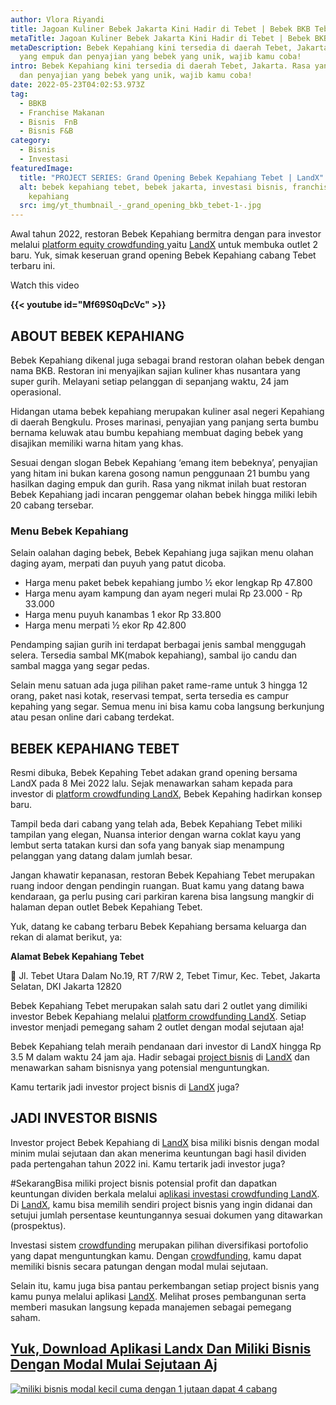 ```yaml
---
author: Vlora Riyandi
title: Jagoan Kuliner Bebek Jakarta Kini Hadir di Tebet | Bebek BKB Tebet
metaTitle: Jagoan Kuliner Bebek Jakarta Kini Hadir di Tebet | Bebek BKB Tebet
metaDescription: Bebek Kepahiang kini tersedia di daerah Tebet, Jakarta. Rasa
  yang empuk dan penyajian yang bebek yang unik, wajib kamu coba!
intro: Bebek Kepahiang kini tersedia di daerah Tebet, Jakarta. Rasa yang empuk
  dan penyajian yang bebek yang unik, wajib kamu coba!
date: 2022-05-23T04:02:53.973Z
tag:
  - BBKB
  - Franchise Makanan
  - Bisnis  FnB
  - Bisnis F&B
category:
  - Bisnis
  - Investasi
featuredImage:
  title: "PROJECT SERIES: Grand Opening Bebek Kepahiang Tebet | LandX"
  alt: bebek kepahiang tebet, bebek jakarta, investasi bisnis, franchise bebek
    kepahiang
  src: img/yt_thumbnail_-_grand_opening_bkb_tebet-1-.jpg
---
```

Awal tahun 2022, restoran Bebek Kepahiang bermitra dengan para investor melalui [platform equity crowdfunding ](https://landx.id/)yaitu [LandX](https://landx.id/) untuk membuka outlet 2 baru. Yuk, simak keseruan grand opening Bebek Kepahiang cabang Tebet terbaru ini.

Watch this video

**{{< youtube id="**Mf69S0qDcVc**" >}}**

## ABOUT BEBEK KEPAHIANG

Bebek Kepahiang dikenal juga sebagai brand restoran olahan bebek dengan nama BKB. Restoran ini menyajikan sajian kuliner khas nusantara yang super gurih. Melayani setiap pelanggan di sepanjang waktu, 24 jam operasional.

Hidangan utama bebek kepahiang merupakan kuliner asal negeri Kepahiang di daerah Bengkulu. Proses marinasi, penyajian yang panjang serta bumbu bernama keluwak atau bumbu kepahiang membuat daging bebek yang disajikan memiliki warna hitam yang khas. 

Sesuai dengan slogan Bebek Kepahiang ‘emang item bebeknya’, penyajian yang hitam ini bukan karena gosong namun penggunaan 21 bumbu yang hasilkan daging empuk dan gurih. Rasa yang nikmat inilah buat restoran Bebek Kepahiang jadi incaran penggemar olahan bebek hingga miliki lebih 20 cabang tersebar.

### Menu Bebek Kepahiang

Selain oalahan daging bebek, Bebek Kepahiang juga sajikan menu olahan daging ayam, merpati dan puyuh yang patut dicoba. 

* Harga menu paket bebek kepahiang jumbo ½ ekor lengkap Rp 47.800
* Harga menu ayam kampung dan ayam negeri mulai Rp 23.000 - Rp 33.000
* Harga menu puyuh kanambas 1 ekor Rp 33.800
* Harga menu merpati ½ ekor Rp 42.800

Pendamping sajian gurih ini terdapat berbagai jenis sambal menggugah selera. Tersedia sambal MK(mabok kepahiang), sambal ijo candu dan sambal magga yang segar pedas.

Selain menu satuan ada juga pilihan paket rame-rame untuk 3 hingga 12 orang, paket nasi kotak, reservasi tempat, serta tersedia es campur kepahing yang segar. Semua menu ini bisa kamu coba langsung berkunjung atau pesan online dari cabang terdekat.

## BEBEK KEPAHIANG TEBET

Resmi dibuka, Bebek Kepahing Tebet adakan grand opening bersama LandX pada 8 Mei 2022 lalu. Sejak menawarkan saham kepada para investor di [platform crowdfunding LandX](https://landx.id/), Bebek Kepahing hadirkan konsep baru.

Tampil beda dari cabang yang telah ada, Bebek Kepahiang Tebet miliki tampilan yang elegan, Nuansa interior dengan warna coklat kayu yang lembut serta tatakan kursi dan sofa yang banyak siap menampung pelanggan yang datang dalam jumlah besar.

Jangan khawatir kepanasan, restoran Bebek Kepahiang Tebet merupakan ruang indoor dengan pendingin ruangan. Buat kamu yang datang bawa kendaraan, ga perlu pusing cari parkiran karena bisa langsung mangkir di halaman depan outlet Bebek Kepahiang Tebet. 

Yuk, datang ke cabang terbaru Bebek Kepahiang bersama keluarga dan rekan di alamat berikut, ya:

**Alamat Bebek Kepahiang Tebet**

📍 Jl. Tebet Utara Dalam No.19, RT 7/RW 2, Tebet Timur, Kec. Tebet, Jakarta Selatan, DKI Jakarta 12820

Bebek Kepahiang Tebet merupakan salah satu dari 2 outlet yang dimiliki investor Bebek Kepahiang melalui [platform crowdfunding ](https://landx.id/)[LandX](https://landx.id/). Setiap investor menjadi pemegang saham 2 outlet dengan modal sejutaan aja!

Bebek Kepahiang telah meraih pendanaan dari investor di LandX hingga Rp 3.5 M dalam waktu 24 jam aja. Hadir sebagai [project bisnis](https://landx.id/) di [LandX](https://landx.id/) dan menawarkan saham bisnisnya yang potensial menguntungkan. 

Kamu tertarik jadi investor project bisnis di [LandX](https://landx.id/) juga?

## JADI INVESTOR BISNIS

Investor project Bebek Kepahiang di [LandX](https://landx.id/) bisa miliki bisnis dengan modal minim mulai sejutaan dan akan menerima keuntungan bagi hasil dividen pada pertengahan tahun 2022 ini. Kamu tertarik jadi investor juga?

\#SekarangBisa miliki project bisnis potensial profit dan dapatkan keuntungan dividen berkala melalui a[plikasi investasi crowdfunding LandX](https://landx.id/). Di [LandX](https://landx.id/), kamu bisa memilih sendiri project bisnis yang ingin didanai dan setujui jumlah persentase keuntungannya sesuai dokumen yang ditawarkan (prospektus).

Investasi sistem [crowdfunding](https://landx.id/) merupakan pilihan diversifikasi portofolio yang dapat menguntungkan kamu. Dengan [crowdfunding](https://landx.id/), kamu dapat memiliki bisnis secara patungan dengan modal mulai sejutaan.

Selain itu, kamu juga bisa pantau perkembangan setiap project bisnis yang kamu punya melalui aplikasi [LandX](https://landx.id/). Melihat proses pembangunan serta memberi masukan langsung kepada manajemen sebagai pemegang saham. 

## [Yuk, Download Aplikasi Landx Dan Miliki Bisnis Dengan Modal Mulai Sejutaan Aj](https://landx.id/)

[![miliki bisnis modal kecil cuma dengan 1 jutaan dapat 4 cabang ](https://accountgram-production.sfo2.cdn.digitaloceanspaces.com/landx_ghost/2021/11/jadi-owner-bisnis-hanya-1-jutaan-dengan-cuan-yang-sangat-menjanjikan.png)](https://landx.id/project/?utm_source=Blog&utm_medium=organic+keyword&utm_campaign=blog&utm_id=Blog)